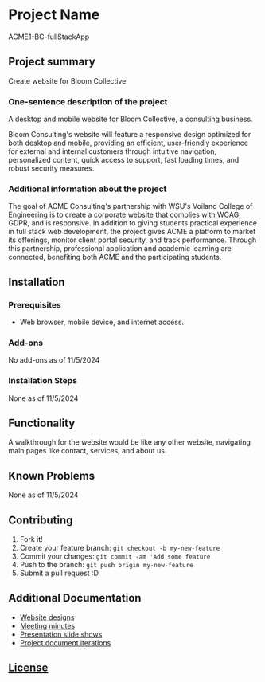 # Project Name

ACME1-BC-fullStackApp

## Project summary

Create website for Bloom Collective

### One-sentence description of the project

A desktop and mobile website for Bloom Collective, a consulting business.

Bloom Consulting's website will feature a responsive design optimized for both desktop and mobile, providing an efficient, user-friendly experience for external and internal customers through intuitive navigation, personalized content, quick access to support, fast loading times, and robust security measures.

### Additional information about the project

The goal of ACME Consulting's partnership with WSU's Voiland College of Engineering is to create a corporate website that complies with WCAG, GDPR, and is responsive. In addition to giving students practical experience in full stack web development, the project gives ACME a platform to market its offerings, monitor client portal security, and track performance. Through this partnership, professional application and academic learning are connected, benefiting both ACME and the participating students.

## Installation

### Prerequisites

- Web browser, mobile device, and internet access.

### Add-ons
No add-ons as of 11/5/2024

### Installation Steps

None as of 11/5/2024

## Functionality

A walkthrough for the website would be like any other website, navigating main pages like contact, services, and about us.

## Known Problems

None as of 11/5/2024

## Contributing

1. Fork it!
2. Create your feature branch: `git checkout -b my-new-feature`
3. Commit your changes: `git commit -am 'Add some feature'`
4. Push to the branch: `git push origin my-new-feature`
5. Submit a pull request :D

## Additional Documentation

- [Website designs](https://github.com/aanthoonyy/ACME1-BC-fullStackApp/tree/main/Designs)
- [Meeting minutes](https://github.com/aanthoonyy/ACME1-BC-fullStackApp/tree/main/Minutes%20of%20Meeting)
- [Presentation slide shows](https://github.com/aanthoonyy/ACME1-BC-fullStackApp/tree/main/Presentations)
- [Project document iterations](https://github.com/aanthoonyy/ACME1-BC-fullStackApp/tree/main/Project%20Document%20Iterations)


## [License](https://github.com/aanthoonyy/ACME1-BC-fullStackApp/blob/main/LICENSE.txt)
